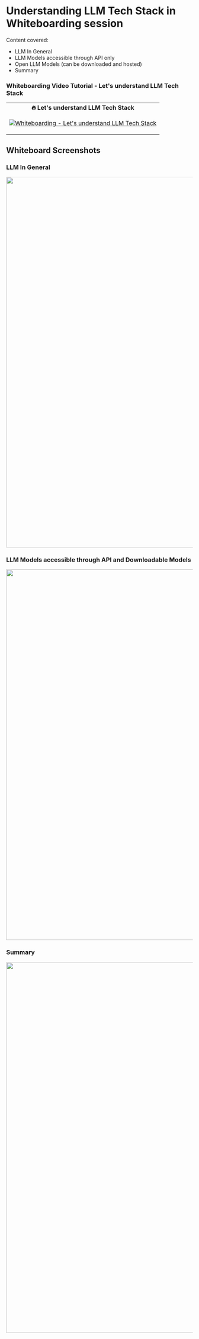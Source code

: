 # Understanding LLM Tech Stack in Whiteboarding session # 

Content covered:
- LLM In General
- LLM Models accessible through API only
- Open LLM Models (can be downloaded and hosted)
- Summary

### Whiteboarding Video Tutorial - Let's understand LLM Tech Stack
<table class="table table-striped table-bordered table-vcenter">
    <tr>
        <td align="center"><b>🔥&nbsp;Let's understand LLM Tech Stack</b></td>
    </tr>
    <tr>
        <td>
            <div>
                
[![Whiteboarding - Let's understand LLM Tech Stack](https://img.youtube.com/vi/poNmCYnJdqA/0.jpg)](https://www.youtube.com/watch?v=poNmCYnJdqA)

 </tr>
</table>

## Whiteboard Screenshots

### LLM In General

<div align="center">
  <img src="https://github.com/prodramp/DeepWorks/blob/main/ChatGPT/images/wb2-part1.png?raw=true" width="1000" />
</div> 

### LLM Models accessible through API and Downloadable Models

<div align="center">
  <img src="https://github.com/prodramp/DeepWorks/blob/main/ChatGPT/images/wb2-part2.png?raw=true" width="1000" />
</div> 

### Summary

<div align="center">
  <img src="https://github.com/prodramp/DeepWorks/blob/main/ChatGPT/images/wb2-part3.png?raw=true" width="1000" />
</div> 
